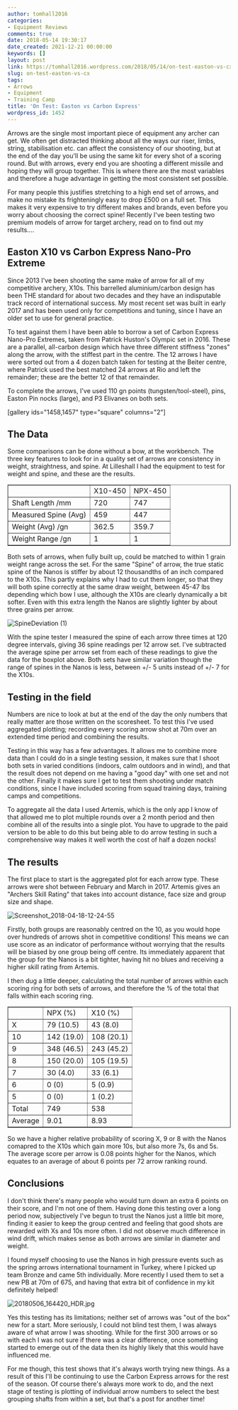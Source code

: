```yaml
---
author: tomhall2016
categories:
- Equipment Reviews
comments: true
date: 2018-05-14 19:30:17
date_created: 2021-12-21 00:00:00
keywords: []
layout: post
link: https://tomhall2016.wordpress.com/2018/05/14/on-test-easton-vs-cx/
slug: on-test-easton-vs-cx
tags:
- Arrows
- Equipment
- Training Camp
title: 'On Test: Easton vs Carbon Express'
wordpress_id: 1452
---
```


Arrows are the single most important piece of equipment any archer can get. We often get distracted thinking about all the ways our riser, limbs, string, stabilisation etc. can affect the consistency of our shooting, but at the end of the day you'll be using the same kit for every shot of a scoring round. But with arrows, every end you are shooting a different missile and hoping they will group together. This is where there are the most variables and therefore a huge advantage in getting the most consistent set possible.

For many people this justifies stretching to a high end set of arrows, and make no mistake its frighteningly easy to drop £500 on a full set. This makes it very expensive to try different makes and brands, even before you worry about choosing the correct spine! Recently I've been testing two premium models of arrow for target archery, read on to find out my results....


## Easton X10 vs Carbon Express Nano-Pro Extreme


Since 2013 I've been shooting the same make of arrow for all of my competitive archery,  X10s. This barrelled aluminium/carbon design has been THE standard for about two decades and they have an indisputable track record of international success. My most recent set was built in early 2017 and has been used only for competitions and tuning, since I have an older set to use for general practice.

To test against them I have been able to borrow a set of Carbon Express Nano-Pro Extremes, taken from Patrick Huston's Olympic set in 2016. These are a parallel, all-carbon design which have three different stiffness "zones" along the arrow, with the stiffest part in the centre. The 12 arrows I have were sorted out from a 4 dozen batch taken for testing at the Beiter centre, where Patrick used the best matched 24 arrows at Rio and left the remainder; these are the better 12 of that remainder.

To complete the arrows, I've used 110 gn points (tungsten/tool-steel),  pins, Easton Pin nocks (large), and P3 Elivanes on both sets.

[gallery ids="1458,1457" type="square" columns="2"]


## The Data


Some comparisons can be done without a bow, at the workbench. The three key features to look for in a quality set of arrows are consistency in weight, straightness, and spine. At Lilleshall I had the equipment to test for weight and spine, and these are the results.

<table cellpadding="0" width="679" cellspacing="0" border="1" >
<tbody >
<tr >

<td colspan="1" rowspan="1" >
</td>

<td colspan="1" rowspan="1" >X10-450
</td>

<td colspan="1" rowspan="1" >NPX-450
</td>
</tr>
<tr >

<td colspan="1" rowspan="1" >Shaft Length /mm
</td>

<td colspan="1" rowspan="1" >720
</td>

<td colspan="1" rowspan="1" >747
</td>
</tr>
<tr >

<td colspan="1" rowspan="1" >Measured Spine (Avg)
</td>

<td colspan="1" rowspan="1" >459
</td>

<td colspan="1" rowspan="1" >447
</td>
</tr>
<tr >

<td colspan="1" rowspan="1" >Weight (Avg) /gn
</td>

<td colspan="1" rowspan="1" >362.5
</td>

<td colspan="1" rowspan="1" >359.7
</td>
</tr>
<tr >

<td colspan="1" rowspan="1" >Weight Range /gn
</td>

<td colspan="1" rowspan="1" >1
</td>

<td colspan="1" rowspan="1" >1
</td>
</tr>
</tbody>
</table>
Both sets of arrows, when fully built up, could be matched to within 1 grain weight range across the set. For the same "Spine" of arrow, the true static spine of the Nanos is stiffer by about 12 thousandths of an inch compared to the X10s. This partly explains why I had to cut them longer, so that they will both spine correctly at the same draw weight, between 45-47 lbs depending which bow I use, although the X10s are clearly dynamically a bit softer. Even with this extra length the Nanos are slightly lighter by about three grains per arrow.

![SpineDeviation (1)](https://tomhall2016.files.wordpress.com/2018/04/spinedeviation-1.png)

With the spine tester I measured the spine of each arrow three times at 120 degree intervals, giving 36 spine readings per 12 arrow set. I've subtracted the average spine per arrow set from each of these readings to give the data for the boxplot above. Both sets have similar variation though the range of spines in the Nanos is less, between +/- 5 units instead of +/- 7 for the X10s.


## Testing in the field


Numbers are nice to look at but at the end of the day the only numbers that really matter are those written on the scoresheet. To test this I've used aggregated plotting; recording every scoring arrow shot at 70m over an extended time period and combining the results.

Testing in this way has a few advantages. It allows me to combine more data than I could do in a single testing session, it makes sure that I shoot both sets in varied conditions (indoors, calm outdoors and in wind), and that the result does not depend on me having a "good day" with one set and not the other. Finally it makes sure I get to test them shooting under match conditions, since I have included scoring from squad training days, training camps and competitions.

To aggregate all the data I used Artemis, which is the only app I know of that allowed me to plot multiple rounds over a 2 month period and then combine all of the results into a single plot. You have to upgrade to the paid version to be able to do this but being able to do arrow testing in such a comprehensive way makes it well worth the cost of half a dozen nocks!


## The results


The first place to start is the aggregated plot for each arrow type. These arrows were shot between February and March in 2017. Artemis gives an "Archers Skill Rating" that takes into account distance, face size and group size and shape.

![Screenshot_2018-04-18-12-24-55](https://tomhall2016.files.wordpress.com/2018/04/screenshot_2018-04-18-12-24-55.png)

Firstly, both groups are reasonably centred on the 10, as you would hope over hundreds of arrows shot in competitive conditions! This means we can use score as an indicator of performance without worrying that the results will be biased by one group being off centre. Its immediately apparent that the group for the Nanos is a bit tighter, having hit no blues and receiving a higher skill rating from Artemis.

I then dug a little deeper, calculating the total number of arrows within each scoring ring for both sets of arrows, and therefore the % of the total that falls within each scoring ring.

<table cellpadding="0" cellspacing="0" border="1" dir="ltr" >
<tbody >
<tr >

<td colspan="1" rowspan="1" >
</td>

<td colspan="1" rowspan="1" >NPX (%)
</td>

<td colspan="1" rowspan="1" >X10 (%)
</td>
</tr>
<tr >

<td colspan="1" rowspan="1" >X
</td>

<td colspan="1" rowspan="1" >79 (10.5)
</td>

<td colspan="1" rowspan="1" >43 (8.0)
</td>
</tr>
<tr >

<td colspan="1" rowspan="1" >10
</td>

<td colspan="1" rowspan="1" >142 (19.0)
</td>

<td colspan="1" rowspan="1" >108 (20.1)
</td>
</tr>
<tr >

<td colspan="1" rowspan="1" >9
</td>

<td colspan="1" rowspan="1" >348 (46.5)
</td>

<td colspan="1" rowspan="1" >243 (45.2)
</td>
</tr>
<tr >

<td colspan="1" rowspan="1" >8
</td>

<td colspan="1" rowspan="1" >150 (20.0)
</td>

<td colspan="1" rowspan="1" >105 (19.5)
</td>
</tr>
<tr >

<td colspan="1" rowspan="1" >7
</td>

<td colspan="1" rowspan="1" >30 (4.0)
</td>

<td colspan="1" rowspan="1" >33 (6.1)
</td>
</tr>
<tr >

<td colspan="1" rowspan="1" >6
</td>

<td colspan="1" rowspan="1" >0 (0)
</td>

<td colspan="1" rowspan="1" >5 (0.9)
</td>
</tr>
<tr >

<td colspan="1" rowspan="1" >5
</td>

<td colspan="1" rowspan="1" >0 (0)
</td>

<td colspan="1" rowspan="1" >1 (0.2)
</td>
</tr>
<tr >

<td colspan="1" rowspan="1" > Total
</td>

<td colspan="1" rowspan="1" >749
</td>

<td colspan="1" rowspan="1" >538
</td>
</tr>
<tr >

<td colspan="1" rowspan="1" > Average
</td>

<td colspan="1" rowspan="1" >9.01
</td>

<td colspan="1" rowspan="1" >8.93
</td>
</tr>
</tbody>
</table>
So we have a higher relative probability of scoring X, 9 or 8 with the Nanos comapred to the X10s which gain more 10s, but also more 7s, 6s and 5s. The average score per arrow is 0.08 points higher for the Nanos, which equates to an average of about 6 points per 72 arrow ranking round.


## Conclusions


I don't think there's many people who would turn down an extra 6 points on their score, and I'm not one of them. Having done this testing over a long period now, subjectively I've begun to trust the Nanos just a little bit more, finding it easier to keep the group centred and feeling that good shots are rewarded with Xs and 10s more often. I did not observe much difference in wind drift, which makes sense as both arrows are similar in diameter and weight.

I found myself choosing to use the Nanos in high pressure events such as the spring arrows international tournament in Turkey, where I picked up team Bronze and came 5th individually. More recently I used them to set a new PB at 70m of 675, and having that extra bit of confidence in my kit definitely helped!

![20180506_164420_HDR.jpg](https://tomhall2016.files.wordpress.com/2018/05/20180506_164420_hdr.jpg)

Yes this testing has its limitations; neither set of arrows was "out of the box" new for a start. More seriously, I could not blind test them, I was always aware of what arrow I was shooting. While for the first 300 arrows or so with each I was not sure if there was a clear difference, once something started to emerge out of the data then its highly likely that this would have influenced me.

For me though, this test shows that it's always worth trying new things. As a result of this I'll be continuing to use the Carbon Express arrows for the rest of the season. Of course there's always more work to do, and the next stage of testing is plotting of individual arrow numbers to select the best grouping shafts from within a set, but that's a post for another time!